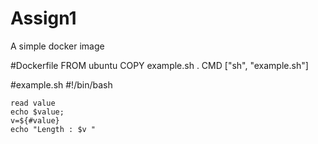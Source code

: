 # Assign1
A simple docker image

#Dockerfile
FROM ubuntu
COPY example.sh .
CMD ["sh", "example.sh"]

#example.sh
#!/bin/bash

    read value
    echo $value;
    v=${#value}
    echo "Length : $v "
